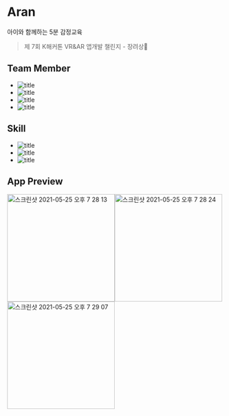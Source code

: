 # Aran
아이와 함께하는 5분 감정교육
> 제 7회 K해커톤 VR&AR 앱개발 챌린지 - 장려상🥉
## Team Member
- ![title](https://img.shields.io/badge/DEVLOPER-이연정-123456)
- ![title](https://img.shields.io/badge/DEVLOPER-안효진-123456)
- ![title](https://img.shields.io/badge/DEVLOPER-김수연-123456)
- ![title](https://img.shields.io/badge/DEVLOPER-김수경-123456)

## Skill
- ![title](https://img.shields.io/badge/-Java-007396?&logo=Java&logoColor=white)
- ![title](https://img.shields.io/badge/-Firebase-FFCA28?&logo=Firebase&logoColor=gray)
- ![title](https://img.shields.io/badge/-Android-3DDC84?&logo=Android&logoColor=gray)

## App Preview 
<img width="250" alt="스크린샷 2021-05-25 오후 7 28 13" src="https://user-images.githubusercontent.com/67946956/119483702-352cc980-bd90-11eb-89fc-c6c4d3e07092.png"><img width="250" alt="스크린샷 2021-05-25 오후 7 28 24" src="https://user-images.githubusercontent.com/67946956/119483710-378f2380-bd90-11eb-9d05-169d9dadf587.png"><img width="250" alt="스크린샷 2021-05-25 오후 7 29 07" src="https://user-images.githubusercontent.com/67946956/119483715-38c05080-bd90-11eb-89ce-8b671f208bf4.png">




